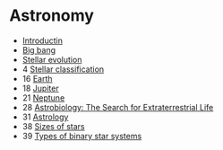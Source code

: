 ﻿# Astronomy

- [Introductin](introduction)
- [Big bang](big-bang)
- [Stellar evolution](stellar-evolution)
- 4 [Stellar classification](stellar-classification)
- 16 [Earth](earth)
- 18 [Jupiter](jupiter)
- 21 [Neptune](neptune)
- 28 [Astrobiology: The Search for Extraterrestrial Life](astrobiology)
- 31 [Astrology](astrology)
- 38 [Sizes of stars](sizes-of-stars)
- 39 [Types of binary star systems](types-of-binary-star-systems)